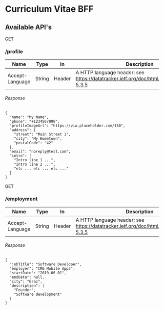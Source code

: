 # Curriculum Vitae BFF

## Available API's #####

GET

### /profile ###

| Name            | Type   | In     | Description                                                                              |
| --------------- | ------ | ------ | ---------------------------------------------------------------------------------------- |
| Accept-Language | String | Header | A HTTP language header; see https://datatracker.ietf.org/doc/html/rfc7231\#section-5.3.5 |

###### Response ######

    {
      "name": "My Name",
      "phone": "+1234567890",
      "profileImageUrl": "https://via.placeholder.com/150",
      "address": {
        "street": "Main Street 1",
        "city": "My Hometown",
        "postalCode": "42"
      },
      "email": "noreply@test.com",
      "intro": [
        "Intro line 1 ...",
        "Intro line 2 ...",
        "etc ... etc ... etc ..."
      ]
    }

GET

### /employment ###

| Name            | Type   | In     | Description                                                                              |
| --------------- | ------ | ------ | ---------------------------------------------------------------------------------------- |
| Accept-Language | String | Header | A HTTP language header; see https://datatracker.ietf.org/doc/html/rfc7231\#section-5.3.5 |

###### Response ######

    {
      "jobTitle": "Software Developer",
      "employer": "CMG Mobile Apps",
      "startDate": "2010-06-01",
      "endDate": null,
      "city": "Graz",
      "description": [
        "Founder",
        "Software development"
      ]
    }
